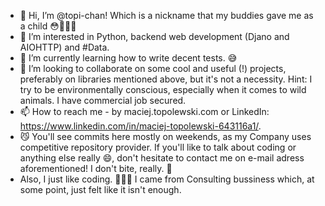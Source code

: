 - 👋 Hi, I’m @topi-chan! Which is a nickname that my buddies gave me as a child 😳💁🏻‍♂️
- 👀 I’m interested in Python, backend web development (Djano and AIOHTTP) and #Data.
- 🌱 I’m currently learning how to write decent tests. 😅 
- 💞️ I’m looking to collaborate on some cool and useful (!) projects, preferably on libraries mentioned above, but it's not a necessity. Hint: I try to be environmentally conscious, especially when it comes to wild animals. I have commercial job secured.
- 📫 How to reach me - by maciej.topolewski.com or LinkedIn: https://www.linkedin.com/in/maciej-topolewski-643116a1/.
- 😼 You'll see commits here mostly on weekends, as my Company uses competitive repository provider. If you'll like to talk about coding or anything else really 😄, don't hesitate to contact me on e-mail adress aforementioned! I don't bite, really. 😬
- Also, I just like coding. 💁🏻‍♂️ I came from Consulting bussiness which, at some point, just felt like it isn't enough.

<!---
topi-chan/topi-chan is a ✨ special ✨ repository because its `README.md` (this file) appears on your GitHub profile.
You can click the Preview link to take a look at your changes.
--->
